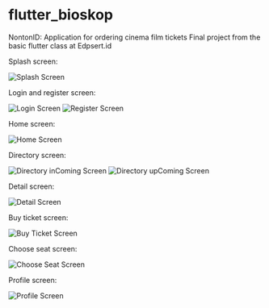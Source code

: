 # flutter_bioskop

NontonID: Application for ordering cinema film tickets
Final project from the basic flutter class at Edpsert.id

Splash screen:

![Splash Screen](https://github.com/lubisauliyak/flutter_bioskop/assets/81324120/41ae1545-22f3-466a-a80e-ee7fef88d97a)

Login and register screen:

![Login Screen](https://github.com/lubisauliyak/flutter_bioskop/assets/81324120/978dbcbd-2169-406f-a4ee-49cf5988ab01) 
![Register Screen](https://github.com/lubisauliyak/flutter_bioskop/assets/81324120/c3c8e384-ee9b-4353-9944-81c3b504649a)

Home screen:

![Home Screen](https://github.com/lubisauliyak/flutter_bioskop/assets/81324120/de4e150f-bda9-4595-93f6-ef053fefe7da)

Directory screen:

![Directory inComing Screen](https://github.com/lubisauliyak/flutter_bioskop/assets/81324120/7ed51749-c0ef-4f3f-95eb-2e5d1d1a3f8a) 
![Directory upComing Screen](https://github.com/lubisauliyak/flutter_bioskop/assets/81324120/0afff4e0-927d-409b-b5e7-ddc99e396b29)

Detail screen:

![Detail Screen](https://github.com/lubisauliyak/flutter_bioskop/assets/81324120/20a404b5-b300-4a74-9bca-ef0a975f8b8b)

Buy ticket screen:

![Buy Ticket Screen](https://github.com/lubisauliyak/flutter_bioskop/assets/81324120/860001ba-ee44-483a-9e3f-080251826be5)

Choose seat screen:

![Choose Seat Screen](https://github.com/lubisauliyak/flutter_bioskop/assets/81324120/c4e661b6-1cd2-4a32-beda-eb16a7971729)

Profile screen:

![Profile Screen](https://github.com/lubisauliyak/flutter_bioskop/assets/81324120/4e4452af-9466-49ae-a265-3882e230cb16)
